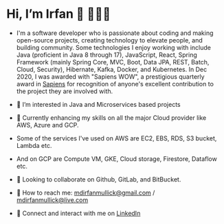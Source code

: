 # Hi, I’m Irfan 👋 👨🏻‍💻
- I'm a software developer who is passionate about coding and making open-source projects, creating technology to elevate people, and building community. Some technologies I enjoy working with include Java (proficient in Java 8 through 17), JavaScript, React, Spring Framework (mainly Spring Core, MVC, Boot, Data JPA, REST, Batch, Cloud, Security), Hibernate, Kafka, Docker, and Kubernetes. In Dec 2020, I was awarded with "Sapiens WOW", a prestigious quarterly award in <a href="https://www.https://sapiens.com/">Sapiens</a> for recognition of anyone's excellent contribution to the project they are involved with.

- 👀 I’m interested in Java and Microservices based projects
- 🌱 Currently enhancing my skills on all the major Cloud provider like AWS, Azure and GCP.
- Some of the services I've used on AWS are EC2, EBS, RDS, S3 bucket, Lambda etc.
- And on GCP are Compute VM, GKE, Cloud storage, Firestore, Dataflow etc.
- 💞️ Looking to collaborate on Github, GitLab, and BitBucket.
- 📧 How to reach me: mdirfanmullick@gmail.com / mdirfanmullick@live.com
- 💼 Connect and interact with me on <a href="https://www.linkedin.com/in/md-irfan-developer/">LinkedIn</a>

<!---
irfan313/irfan313 is a ✨ special ✨ repository because its `README.md` (this file) appears on your GitHub profile.
You can click the Preview link to take a look at your changes.
--->
